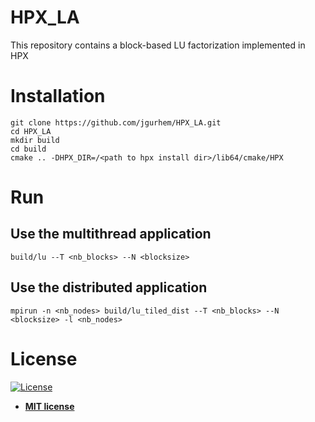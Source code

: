 # HPX_LA
This repository contains a block-based LU factorization implemented in HPX

# Installation
```
git clone https://github.com/jgurhem/HPX_LA.git
cd HPX_LA
mkdir build
cd build
cmake .. -DHPX_DIR=/<path to hpx install dir>/lib64/cmake/HPX
```

# Run
## Use the multithread application
`build/lu --T <nb_blocks> --N <blocksize>`

## Use the distributed application
`mpirun -n <nb_nodes> build/lu_tiled_dist --T <nb_blocks> --N <blocksize> -l <nb_nodes>`


# License

[![License](http://img.shields.io/:license-mit-blue.svg?style=flat-square)](http://badges.mit-license.org)

- **[MIT license](http://opensource.org/licenses/mit-license.php)**
